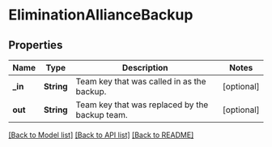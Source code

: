 # EliminationAllianceBackup

## Properties
Name | Type | Description | Notes
------------ | ------------- | ------------- | -------------
**_in** | **String** | Team key that was called in as the backup. | [optional] 
**out** | **String** | Team key that was replaced by the backup team. | [optional] 

[[Back to Model list]](../README.md#documentation-for-models) [[Back to API list]](../README.md#documentation-for-api-endpoints) [[Back to README]](../README.md)


